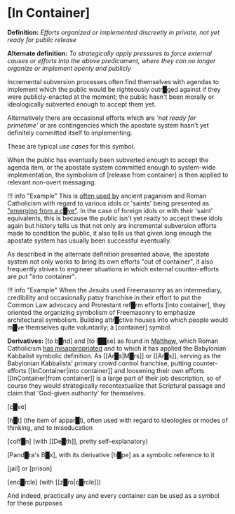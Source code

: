 # **[In Container]**


**Definition:** *Efforts organized or implemented discreetly in private, not yet ready for public release*

**Alternate definition:** *To strategically apply pressures to force external causes or efforts into the above predicament, where they can no longer organize or implement openly and publicly*

Incremental subversion processes often find themselves with agendas to implement which the public would be righteously outr█ged against if they were publicly-enacted at the moment; the public hasn't been morally or ideologically subverted enough to accept them yet.

Alternatively there are occasional efforts which are *'not ready for primetime'* or are contingencies which the apostate system hasn't yet definitely committed itself to implementing.

These are typical *use cases* for this symbol.

When the public has eventually been subverted enough to accept the agenda item, or the apostate system committed enough to system-wide implementation, the symbolism of [release from container] is then applied to relevant non-overt messaging.

!!! info "Example"
    This is [often used by](https://www.youtube.com/watch?v=eDrscByKEUQ&t=1443s) ancient paganism and Roman Catholicism with regard to various idols or 'saints' being presented as ["emerging from a c█ve"](https://www.youtube.com/watch?v=QCmSBfVXEmA&t=676s&loop=0).  In the case of foreign idols or with their 'saint' equivalents, this is because the public isn't yet ready to accept these idols again but history tells us that not only are incremental subversion efforts made to condition the public, it also tells us that given long enough the apostate system has usually been successful eventually.

As described in the alternate definition presented above, the apostate system not only works to bring its own efforts "out of container", it also frequently strives to engineer situations in which external counter-efforts are put "into container".

!!! info "Example"
    When the Jesuits used Freemasonry as an intermediary, credibility and occasionally patsy franchise in their effort to put the Common Law advocacy and Protestant ref█rm efforts [into container], they oriented the organizing symbolism of Freemasonry to emphasize architectural symbolism.  Building attr█ctive houses into which people would m█ve themselves quite voluntarily; a [container] symbol.

**Derivatives:** [to b█nd] and [to l██se] as found in [Matthew](https://www.biblegateway.com/passage/?search=Matthew%2016%3A19&version=KJV), which Roman Catholicism [has misappropriated](https://www.catholic.com/qa/what-do-the-words-bind-and-loose-mean-in-matthew-1619) and to which it has applied the Babylonian Kabbalist symbolic definition.  As [[Ar█s|M█rs]] or [[Ar█s]], serving as the Babylonian Kabbalists' primary crowd control franchise, putting counter-efforts [[InContainer|into container]] and loosening their own efforts [[InContainer|from container]] is a large part of their job description, so of course they would strategically recontextualize that Scriptural passage and claim that 'God-given authority' for themselves.

[c█ve]

[h█t] (the item of appar█l), often used with regard to ideologies or modes of thinking, and to miseducation

[coff█n] (with [[De█th]], pretty self-explanatory)

[Pand█ra's B█x], with its derivative [h█pe] as a symbolic reference to it

[jail] or [prison]

[enc█rcle] (with [[z█ro|c█rcle]])

And indeed, practically any and every container can be used as a symbol for these purposes

